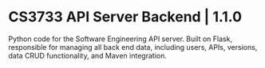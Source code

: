 # CS3733 API Server Backend | 1.1.0

Python code for the Software Engineering API server. Built on Flask,
responsible for managing all back end data, including users, APIs, versions,
data CRUD functionality, and Maven integration.

